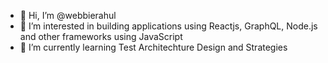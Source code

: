 - 👋 Hi, I’m @webbierahul
- 👀 I’m interested in building applications using Reactjs, GraphQL, Node.js and other frameworks using JavaScript
- 🌱 I’m currently learning Test Architechture Design and Strategies 

<!---
webbierahul/webbierahul is a ✨ special ✨ repository because its `README.md` (this file) appears on your GitHub profile.
You can click the Preview link to take a look at your changes.
--->
